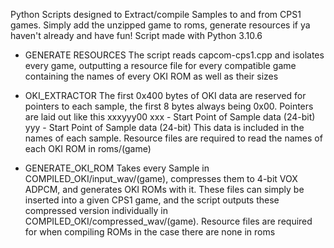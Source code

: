 Python Scripts designed to Extract/compile Samples to and from CPS1 games. Simply add the unzipped
game to roms, generate resources if ya haven't already and have fun!
Script made with Python 3.10.6

- GENERATE RESOURCES
The script reads capcom-cps1.cpp and isolates every game, outputting a resource file for every
compatible game containing the names of every OKI ROM as well as their sizes

- OKI_EXTRACTOR
The first 0x400 bytes of OKI data are reserved for pointers to each sample, the first 8 bytes always being
0x00. Pointers are laid out like this
  xxxyyy00
  xxx - Start Point of Sample data (24-bit)
  yyy - Start Point of Sample data (24-bit)
This data is included in the names of each sample. Resource files are required to read the names of each OKI ROM in roms/(game)

- GENERATE_OKI_ROM
Takes every Sample in COMPILED_OKI/input_wav/(game), compresses them to 4-bit VOX ADPCM, and generates OKI ROMs with it.
These files can simply be inserted into a given CPS1 game, and the script outputs these compressed version individually in
COMPILED_OKI/compressed_wav/(game). Resource files are required for when compiling ROMs in the case there are none in roms
